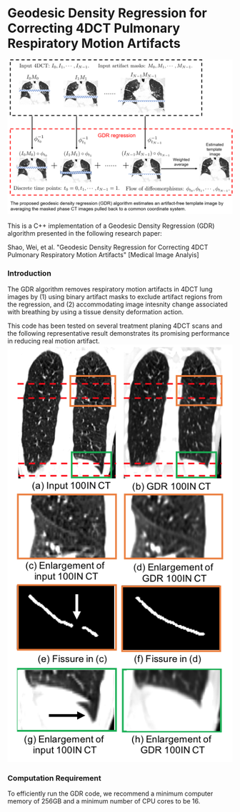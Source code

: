 # Geodesic Density Regression for Correcting 4DCT Pulmonary Respiratory Motion Artifacts
![](images/pipeline.png)

This is a C++ implementation of a Geodesic Density Regression (GDR) algorithm presented in the following research paper:

Shao, Wei, et al. "Geodesic Density Regression for Correcting 4DCT Pulmonary Respiratory Motion Artifacts" [Medical Image Analyis]

### Introduction
The GDR algorithm removes respiratory motion artifacts in 4DCT lung images by (1) using binary artifact masks to exclude artifact regions from the regression, and (2) accommodating image intesnity change associated with breathing by using a tissue density deformation action.

This code has been tested on several treatment planing 4DCT scans and the following representative result demonstrates its promising performance in reducing real motion artifact.
![](images/GDR_result.png)

### Computation Requirement
To efficiently run the GDR code, we recommend a minimum computer memory of 256GB and a minimum number of CPU cores to be 16.
